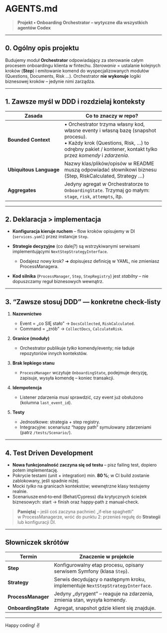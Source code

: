 # AGENTS.md

> **Projekt • Onboarding Orchestrator – wytyczne dla wszystkich agentów Codex**

---

## 0. Ogólny opis projektu

Budujemy moduł **Orchestrator** odpowiadający za sterowanie całym procesem onboardingu klienta w fintechu.
*Sterowanie* = ustalanie kolejnych kroków (**Step**) i emitowanie komend do wyspecjalizowanych modułów (Questions, Documents, Risk …).
Orchestrator **nie wykonuje** logiki biznesowej kroków – jedynie nimi zarządza.

---

## 1. Zawsze myśl w DDD i rozdzielaj konteksty

| Zasada                  | Co to znaczy w repo?                                                                                                                                                                              |
| ----------------------- | ------------------------------------------------------------------------------------------------------------------------------------------------------------------------------------------------- |
| **Bounded Context**     | • Orchestrator trzyma własny kod, własne eventy i własną bazę (snapshot procesu).<br>• Każdy krok (Questions, Risk, …) to odrębny pakiet / kontener, kontakt tylko przez *komendy* i *zdarzenia*. |
| **Ubiquitous Language** | Nazwy klas/plików/opisów w README muszą odpowiadać słownikowi biznesu (Step, RiskCalculated, Strategy …)                                                                                          |
| **Aggregates**          | Jedyny agregat w Orchestratorze to `OnboardingState`. Trzymaj go małym: `stage`, `risk`, `attempts`, itp.                                                                                         |

---

## 2. Deklaracja > implementacja

* **Konfiguracja kieruje ruchem** – flow kroków opisujemy w DI (`services.yaml`) przez instancje `Step`.
* **Strategie decyzyjne** (co dalej?) są wstrzykiwanymi serwisami implementującymi `NextStepStrategyInterface`.

  * Dodajesz nowy krok? ➜ dopisujesz definicję w YAML, nie zmieniasz ProcessManagera.
* **Kod silnika** (`ProcessManager`, `Step`, `StepRegistry`) jest *stabilny* – nie dopuszczamy reguł biznesowych wewnątrz.

---

## 3. “Zawsze stosuj DDD” — konkretne check‑listy

1. **Nazewnictwo**

   * Event = „co SIĘ stało” → `DocsCollected`, `RiskCalculated`.
   * Command = „zrób” → `CollectDocs`, `CalculateRisk`.
2. **Granice (moduły)**

   * Orchestrator publikuje *tylko* komendy/eventy; nie ładuje repozytoriów innych kontekstów.
3. **Brak lepkiego stanu**

   * `ProcessManager` wczytuje `OnboardingState`, podejmuje decyzję, zapisuje, wysyła komendę – koniec transakcji.
4. **Idempotencja**

   * Listener zdarzenia *musi* sprawdzić, czy event już obsłużono (kolumna `last_event_id`).
5. **Testy**

   * Jednostkowe: strategia + step registry.
   * Integracyjne: scenariusz “happy path” symulowany zdarzeniami (patrz `/tests/Scenario/`).

---

## 4. Test Driven Development

* **Nowa funkcjonalność zaczyna się od testu** – pisz failing test, dopiero potem implementację.
* Pokrycie testami (unit + integration) min. **80 %**; w CI build zostanie zablokowany, jeśli spadnie niżej.
* Mocki *tylko* na granicach kontekstów; wewnętrzne klasy testujemy realnie.
* Scenariusze end‑to‑end (Behat/Cypress) dla krytycznych ścieżek biznesowych: start → finish oraz happy‑path z manual‑check.

> **Pamiętaj** – jeśli coś zaczyna pachnieć „if‑else spaghetti” w ProcessManagerze, wróć do punktu 2: przenieś regułę do **Strategii** lub konfiguracji DI.

---

## Słowniczek skrótów

| Termin              | Znaczenie w projekcie                                                          |
| ------------------- | ------------------------------------------------------------------------------ |
| **Step**            | Konfigurowalny etap procesu, opisany serwisem Symfony (klasa `Step`).          |
| **Strategy**        | Serwis decydujący o następnym kroku, implementuje `NextStepStrategyInterface`. |
| **ProcessManager**  | Jedyny „dyrygent” – reaguje na zdarzenia, zmienia stan, wysyła komendy.        |
| **OnboardingState** | Agregat, snapshot gdzie klient się znajduje.                                   |

---

Happy coding! ✌️
